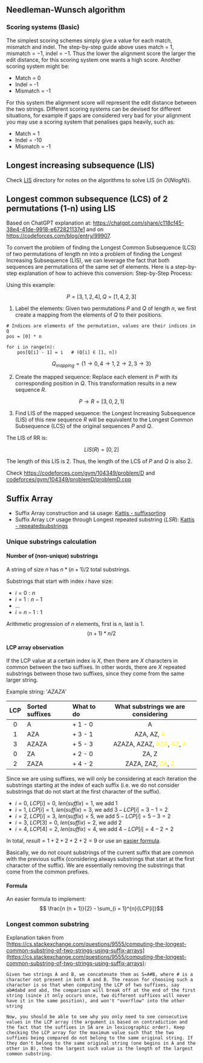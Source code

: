 ## Needleman-Wunsch algorithm
### Scoring systems (Basic)

The simplest scoring schemes simply give a value for each match, mismatch and indel. The step-by-step guide above uses match = 1, mismatch = −1, indel = −1. Thus the lower the alignment score the larger the edit distance, for this scoring system one wants a high score. Another scoring system might be:

-    Match = 0
-    Indel = -1
-    Mismatch = -1

For this system the alignment score will represent the edit distance between the two strings. Different scoring systems can be devised for different situations, for example if gaps are considered very bad for your alignment you may use a scoring system that penalises gaps heavily, such as:

-    Match = 1
-    Indel = -10
-    Mismatch = -1


## Longest increasing subsequence (LIS)

Check [LIS](LIS/) directory for notes on the algorithms to solve LIS (in $O(NlogN)$).



## Longest common subsequence (LCS) of 2 permutations (1-n) using LIS

Based on ChatGPT explanation at: https://chatgpt.com/share/c118cf45-38e4-41de-9918-e672821137e1 and on https://codeforces.com/blog/entry/99907.

To convert the problem of finding the Longest Common Subsequence (LCS) of two permutations of length nn into a problem of finding the Longest Increasing Subsequence (LIS), we can leverage the fact that both sequences are permutations of the same set of elements. Here is a step-by-step explanation of how to achieve this conversion:
Step-by-Step Process:

Using this example:

$$P=[3,1,2,4] , Q=[1,4,2,3]$$


1. Label the elements: Given two permutations $P$ and $Q$ of length $n$, we first create a mapping from the elements of $Q$ to their positions.
```
# Indices are elements of the permutation, values are their indices in Q
pos = [0] * n

for i in range(n):
    pos[Q[i] - 1] = i   # (Q[i] ∈ [1, n])
```
$$Q_{mapping}=\{1→0,4→1,2→2,3→3\}$$


2. Create the mapped sequence: Replace each element in $P$ with its corresponding position in $Q$. This transformation results in a new sequence $R$.

$$P→R=[3,0,2,1]$$

3. Find LIS of the mapped sequence: the Longest Increasing Subsequence (LIS) of this new sequence $R$ will be equivalent to the Longest Common Subsequence (LCS) of the original sequences $P$ and $Q$.


The LIS of RR is:

$$LIS(R) = [0,2]$$

The length of this LIS is 2. Thus, the length of the LCS of $P$ and $Q$ is also 2.

Check https://codeforces.com/gym/104349/problem/D and [codeforces/gym/104349/problemD/problemD.cpp](../../codeforces/gym/104349/problemD/problemD.cpp)


## Suffix Array
- Suffix Array construction and `SA` usage: [Kattis - suffixsorting](https://open.kattis.com/problems/suffixsorting)
- Suffix Array `LCP` usage through Longest repeated substring $(LSR)$: [Kattis - repeatedsubstrings](https://open.kattis.com/problems/repeatedsubstrings)

### Unique substrings calculation

#### Number of (non-unique) substrings
A string of size $n$ has $n * (n + 1) / 2$ total substrings.

Substrings that start with index $i$ have size:
- $i = 0: n$
- $i = 1: n - 1$
- $...$
- $i = n - 1: 1$

Arithmetic progression of $n$ elements, first is $n$, last is $1$.
$$ (n + 1) * n / 2 $$

#### LCP array observation
If the LCP value at a certain index is $X$, then there are $X$ characters in common between the two suffixes. In other words, there are $X$ repeated substrings between those two suffixes, since they come from the same larger string.

Example string: $'AZAZA'$

| LCP | Sorted suffixes | What to do | What substrings we are considering|
|:-:|:-     |:-| :-:|
|0  |A      | + 1 - 0 |   A |
|1  |AZA    | + 3 - 1 | AZA, AZ, <span style="color:yellow">A</span> |
|3  |AZAZA  | + 5 - 3 | AZAZA, AZAZ, <span style="color:yellow">AZA</span>, <span style="color:yellow">AZ</span>, <span style="color:yellow">A</span> |
|0  |ZA     | + 2 - 0 | ZA, Z |
|2  |ZAZA   | + 4 - 2 | ZAZA, ZAZ, <span style="color:yellow">ZA</span>, <span style="color:yellow">Z</span> |

Since we are using suffixes, we will only be considering at each iteration the substrings starting at the index of each suffix (i.e. we do not consider substrings that do not start at the first character of the suffix).

- $i = 0$, $LCP[i] = 0$, $len(suffix) = 1$, we add $1$
- $i = 1$, $LCP[i] = 1$, $len(suffix) = 3$, we add $3 - LCP[i] = 3 - 1 = 2$
- $i = 2$, $LCP[i] = 3$, $len(suffix) = 5$, we add $5 - LCP[i] = 5 - 3 = 2$
- $i = 3$, $LCP[3] = 0$, $len(suffix) = 2$, we add $2$
- $i = 4$, $LCP[4] = 2$, $len(suffix) = 4$, we add $4 - LCP[i] = 4 - 2 = 2$

In total, $result = 1 + 2 + 2 + 2 + 2 = 9$ or use an [easier formula](#formula).

Basically, we do not count substrings of the current suffix that are common with the previous suffix (considering always substrings that start at the first character of the suffix). We are essentially removing the substrings that come from the common prefixes.

#### Formula
An easier formula to implement:
$$ \frac{n (n + 1)}{2} - \sum_{i = 1}^{n}{LCP[i]}$$

### Longest common substring
Explanation taken from [https://cs.stackexchange.com/questions/9555/computing-the-longest-common-substring-of-two-strings-using-suffix-arrays](https://cs.stackexchange.com/questions/9555/computing-the-longest-common-substring-of-two-strings-using-suffix-arrays):
```
Given two strings A and B, we concatenate them as S=A#B, where # is a character not present in both A and B. The reason for choosing such a character is so that when computing the LCP of two suffixes, say ab#dabd and abd, the comparison will break off at the end of the first string (since it only occurs once, two different suffixes will never have it in the same position), and won't "overflow" into the other string

Now, you should be able to see why you only need to see consecutive values in the LCP array (the argument is based on contradiction and the fact that the suffixes in SA are in lexicographic order). Keep checking the LCP array for the maximum value such that the two suffixes being compared do not belong to the same original string. If they don't belong to the same original string (one begins in A and the other in B), then the largest such value is the length of the largest common substring.
```
